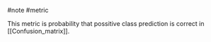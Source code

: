 #note #metric 

This metric is probability that possitive class prediction is correct in [[Confusion_matrix]].